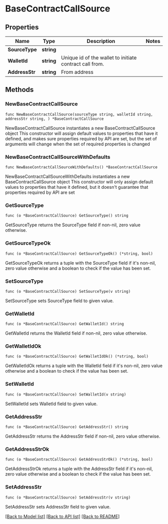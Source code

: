 # BaseContractCallSource

## Properties

Name | Type | Description | Notes
------------ | ------------- | ------------- | -------------
**SourceType** | **string** |  | 
**WalletId** | **string** | Unique id of the wallet to initiate contract call from. | 
**AddressStr** | **string** | From address | 

## Methods

### NewBaseContractCallSource

`func NewBaseContractCallSource(sourceType string, walletId string, addressStr string, ) *BaseContractCallSource`

NewBaseContractCallSource instantiates a new BaseContractCallSource object
This constructor will assign default values to properties that have it defined,
and makes sure properties required by API are set, but the set of arguments
will change when the set of required properties is changed

### NewBaseContractCallSourceWithDefaults

`func NewBaseContractCallSourceWithDefaults() *BaseContractCallSource`

NewBaseContractCallSourceWithDefaults instantiates a new BaseContractCallSource object
This constructor will only assign default values to properties that have it defined,
but it doesn't guarantee that properties required by API are set

### GetSourceType

`func (o *BaseContractCallSource) GetSourceType() string`

GetSourceType returns the SourceType field if non-nil, zero value otherwise.

### GetSourceTypeOk

`func (o *BaseContractCallSource) GetSourceTypeOk() (*string, bool)`

GetSourceTypeOk returns a tuple with the SourceType field if it's non-nil, zero value otherwise
and a boolean to check if the value has been set.

### SetSourceType

`func (o *BaseContractCallSource) SetSourceType(v string)`

SetSourceType sets SourceType field to given value.


### GetWalletId

`func (o *BaseContractCallSource) GetWalletId() string`

GetWalletId returns the WalletId field if non-nil, zero value otherwise.

### GetWalletIdOk

`func (o *BaseContractCallSource) GetWalletIdOk() (*string, bool)`

GetWalletIdOk returns a tuple with the WalletId field if it's non-nil, zero value otherwise
and a boolean to check if the value has been set.

### SetWalletId

`func (o *BaseContractCallSource) SetWalletId(v string)`

SetWalletId sets WalletId field to given value.


### GetAddressStr

`func (o *BaseContractCallSource) GetAddressStr() string`

GetAddressStr returns the AddressStr field if non-nil, zero value otherwise.

### GetAddressStrOk

`func (o *BaseContractCallSource) GetAddressStrOk() (*string, bool)`

GetAddressStrOk returns a tuple with the AddressStr field if it's non-nil, zero value otherwise
and a boolean to check if the value has been set.

### SetAddressStr

`func (o *BaseContractCallSource) SetAddressStr(v string)`

SetAddressStr sets AddressStr field to given value.



[[Back to Model list]](../README.md#documentation-for-models) [[Back to API list]](../README.md#documentation-for-api-endpoints) [[Back to README]](../README.md)


